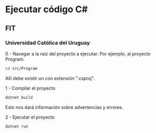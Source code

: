 # Ejecutar código C#
## FIT
### Universidad Católica del Uruguay

0 - Navegar a la raiz del proyecto a ejecutar. Por ejemplo, al proyecto Program.

```bash
cd src/Program
```

Allí debe existir un con extensión ".csproj".

1 - Compilar el proyecto

```bash
dotnet build
```

Esto nos dará información sobre advertencias y errores.

2 - Ejecutar el proyecto

```bash
dotnet run
```
